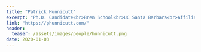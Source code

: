 ```yaml
---
title: "Patrick Hunnicutt"
excerpt: "Ph.D. Candidate<br>Bren School<br>UC Santa Barbara<br>Affiliated Researcher<br><br>Patrick Hunnicutt's research focuses on how the environment and public service provision impact the effectiveness and local perception of international peacekeeping efforts"
link: "https://phunnicutt.com/"
header:
  teaser: /assets/images/people/hunnicutt.png
date: 2020-01-03
---
```

